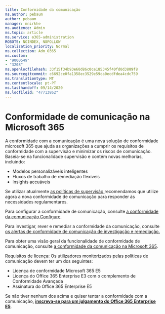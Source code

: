 ```yaml
---
title: Conformidade da comunicação
ms.author: pebaum
author: pebaum
manager: mnirkhe
ms.audience: Admin
ms.topic: article
ms.service: o365-administration
ROBOTS: NOINDEX, NOFOLLOW
localization_priority: Normal
ms.collection: Adm_O365
ms.custom:
- "9000549"
- "3208"
ms.openlocfilehash: 33f15f34b93e60d86c0ce185345f40fd0d3809f8
ms.sourcegitcommit: c6692ce0fa1358ec3529e59ca0ecdfdea4cdc759
ms.translationtype: MT
ms.contentlocale: pt-PT
ms.lasthandoff: 09/14/2020
ms.locfileid: "47713862"
---
```

# <a name="communication-compliance-in-microsoft-365"></a>Conformidade de comunicação na Microsoft 365

A conformidade com a comunicação é uma nova solução de conformidade microsoft 365 que ajuda as organizações a cumprir os requisitos de conformidade com a supervisão e minimizar os riscos de comunicação. Baseia-se na funcionalidade supervisão e contém novas melhorias, incluindo:

- Modelos personalizáveis inteligentes
- Fluxos de trabalho de remediação flexíveis
- Insights accuáveis

Se utilizar atualmente [as políticas de supervisão,](https://docs.microsoft.com/microsoft-365/compliance/supervision-policies)recomendamos que utilize agora a nova conformidade de comunicação para responder às necessidades regulamentares.

Para configurar a conformidade de comunicação, consulte [a conformidade da comunicação Configure](https://docs.microsoft.com/microsoft-365/compliance/communication-compliance-configure).

Para investigar, rever e remediar a conformidade da comunicação, consulte [os alertas de conformidade de comunicação de investigação e remediação.](https://docs.microsoft.com/microsoft-365/compliance/communication-compliance-investigate-remediate)

Para obter uma visão geral da funcionalidade de conformidade de comunicação, consulte [a conformidade da comunicação na Microsoft 365](https://docs.microsoft.com/microsoft-365/compliance/communication-compliance).

Requisitos de licença: Os utilizadores monitorizados pelas políticas de comunicação devem ter um dos seguintes:

- Licença de conformidade Microsoft 365 E5
- Licença do Office 365 Enterprise E3 com o complemento de Conformidade Avançada
- Assinatura do Office 365 Enterprise E5

Se não tiver nenhum dos acima e quiser tentar a conformidade com a comunicação, **[inscreva-se para um julgamento do Office 365 Enterprise E5](https://go.microsoft.com/fwlink/p/?LinkID=698279)**.